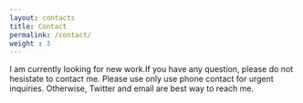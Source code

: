 ```yaml
---
layout: contacts
title: Contact
permalink: /contact/
weight : 3
---
```


 I am currently looking for new work.If you have any question, please do not hesistate to contact me.
 Please use only use phone contact for urgent inquiries. Otherwise, Twitter and email are best way to reach me.